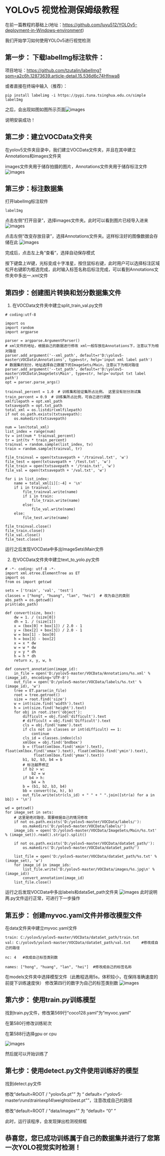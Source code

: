 # YOLOv5 视觉检测保姆级教程

在前一篇教程的基础上(地址：https://github.com/luyu512/YOLOv5-deployment-in-Windows-environment)

我们开始学习如何使用YOLOv5进行视觉检测

## 第一步： 下载labelImg标注软件：

项目地址：https://github.com/tzutalin/labelImg?spm=a2c6h.12873639.article-detail.15.536d6c74Hfnwa8

或者直接在终端中输入（推荐）：
```
pip install labelimg -i https://pypi.tuna.tsinghua.edu.cn/simple
labelImg
```

之后，会出现如图如图所示页面![images](https://github.com/luyu512/YOLOv5-Visual-Inspection-Nanny-level-Tutorial/blob/main/%E5%B1%8F%E5%B9%95%E6%88%AA%E5%9B%BE%202025-03-29%20215152.png)

说明安装成功！

## 第二步：建立VOCData文件夹

在yolov5文件夹目录中，我们建立VOCData文件夹，并且在其中建立Annotations和images文件夹

images文件夹用于储存拍摄的图片，Annotations文件夹用于储存标注文件
![images](https://github.com/luyu512/YOLOv5-Visual-Inspection-Nanny-level-Tutorial/blob/main/%E5%B1%8F%E5%B9%95%E6%88%AA%E5%9B%BE%202025-03-29%20211411.png)

## 第三步：标注数据集

打开labelImg标注软件

`labelImg`

点击左侧“打开目录”，选择images文件夹。此时可以看到图片已经导入进来
![images](https://github.com/luyu512/YOLOv5-Visual-Inspection-Nanny-level-Tutorial/blob/main/%E5%B1%8F%E5%B9%95%E6%88%AA%E5%9B%BE%202025-03-29%20214218.png)

点击左侧“改变存放目录”，选择Annotations文件夹。这样标注好的图像数据会存储在此
![images](https://github.com/luyu512/YOLOv5-Visual-Inspection-Nanny-level-Tutorial/blob/main/%E5%B1%8F%E5%B9%95%E6%88%AA%E5%9B%BE%202025-03-29%20214235.png)

完成后，点击左上角“查看”，选择自动保存模式

按下键盘上W键，光标变成十字准星，按住鼠标右键，此时用户可以选择标注区域
松开右键即为框选完成，此时输入标签名称后标注完成，可以看到Annotations文件夹中多出一.xml文件

## 第四步：创建图片转换和划分数据集文件

1. 在VOCData文件夹中建立split_train_val.py文件
```
# coding:utf-8
 
import os
import random
import argparse
 
parser = argparse.ArgumentParser()
# xml文件的地址，根据自己的数据进行修改 xml一般存放在Annotations下，注意以下为相对路径
parser.add_argument('--xml_path', default=r'D:\yolov5-master\VOCData\Annotations', type=str, help='input xml label path')
# 数据集的划分，地址选择自己数据下的ImageSets/Main，注意以下为相对路径
parser.add_argument('--txt_path', default=r'D:\yolov5-master\VOCData\ImageSets\Main', type=str, help='output txt label path')
opt = parser.parse_args()
 
trainval_percent = 1.0  # 训练集和验证集所占比例。 这里没有划分测试集
train_percent = 0.9  # 训练集所占比例，可自己进行调整
xmlfilepath = opt.xml_path
txtsavepath = opt.txt_path
total_xml = os.listdir(xmlfilepath)
if not os.path.exists(txtsavepath):
    os.makedirs(txtsavepath)
 
num = len(total_xml)
list_index = range(num)
tv = int(num * trainval_percent)
tr = int(tv * train_percent)
trainval = random.sample(list_index, tv)
train = random.sample(trainval, tr)
 
file_trainval = open(txtsavepath + '/trainval.txt', 'w')
file_test = open(txtsavepath + '/test.txt', 'w')
file_train = open(txtsavepath + '/train.txt', 'w')
file_val = open(txtsavepath + '/val.txt', 'w')
 
for i in list_index:
    name = total_xml[i][:-4] + '\n'
    if i in trainval:
        file_trainval.write(name)
        if i in train:
            file_train.write(name)
        else:
            file_val.write(name)
    else:
        file_test.write(name)
 
file_trainval.close()
file_train.close()
file_val.close()
file_test.close()
```

运行之后发现VOCData中多出ImageSets\Main文件

2. 在VOCData文件夹中建立text_to_yolo.py文件
```
# -*- coding: utf-8 -*-
import xml.etree.ElementTree as ET
import os
from os import getcwd
 
sets = ['train', 'val', 'test']
classes = ["hong", "huang", "lan", "hei"]  # 改为自己的类别
abs_path = os.getcwd()
print(abs_path)
 
def convert(size, box):
    dw = 1. / (size[0])
    dh = 1. / (size[1])
    x = (box[0] + box[1]) / 2.0 - 1
    y = (box[2] + box[3]) / 2.0 - 1
    w = box[1] - box[0]
    h = box[3] - box[2]
    x = x * dw
    w = w * dw
    y = y * dh
    h = h * dh
    return x, y, w, h
 
def convert_annotation(image_id):
    in_file = open('D:/yolov5-master/VOCData/Annotations/%s.xml' % (image_id), encoding='UTF-8')
    out_file = open('D:/yolov5-master/VOCData/labels/%s.txt' % (image_id), 'w')
    tree = ET.parse(in_file)
    root = tree.getroot()
    size = root.find('size')
    w = int(size.find('width').text)
    h = int(size.find('height').text)
    for obj in root.iter('object'):
        difficult = obj.find('difficult').text
        # difficult = obj.find('Difficult').text
        cls = obj.find('name').text
        if cls not in classes or int(difficult) == 1:
            continue
        cls_id = classes.index(cls)
        xmlbox = obj.find('bndbox')
        b = (float(xmlbox.find('xmin').text), float(xmlbox.find('xmax').text), float(xmlbox.find('ymin').text),
             float(xmlbox.find('ymax').text))
        b1, b2, b3, b4 = b
        # 标注越界修正
        if b2 > w:
            b2 = w
        if b4 > h:
            b4 = h
        b = (b1, b2, b3, b4)
        bb = convert((w, h), b)
        out_file.write(str(cls_id) + " " + " ".join([str(a) for a in bb]) + '\n')
 
wd = getcwd()
for image_set in sets:
    # 这里是绝对路径，需要根据自己的情况修改
    if not os.path.exists('D:/yolov5-master/VOCData/labels/'):
        os.makedirs('D:/yolov5-master/VOCData/labels/')
    image_ids = open('D:/yolov5-master/VOCData/ImageSets/Main/%s.txt' % (image_set)).read().strip().split()
 
    if not os.path.exists('D:/yolov5-master/VOCData/dataSet_path/'):
        os.makedirs('D:/yolov5-master/VOCData/dataSet_path/')
 
    list_file = open('D:/yolov5-master/VOCData/dataSet_path/%s.txt' % (image_set), 'w')
    for image_id in image_ids:
        list_file.write('D:/yolov5-master/VOCData/images/%s.jpg\n' % (image_id))
        convert_annotation(image_id)
    list_file.close()
```

运行之后发现VOCData中多出labels和dataSet_path文件夹
![images](https://github.com/luyu512/YOLOv5-Visual-Inspection-Nanny-level-Tutorial/blob/main/%E5%B1%8F%E5%B9%95%E6%88%AA%E5%9B%BE%202025-03-29%20212509.png)
此时说明两.py文件运行正常，可进行下一步操作

## 第五步： 创建myvoc.yaml文件并修改模型文件


在data文件夹中建立myvoc.yaml文件

```
train: C:/yolov5/yolov5-master/VOCData/dataSet_path/train.txt
val: C:/yolov5/yolov5-master/VOCData/dataSet_path/val.txt     #修改成自己的路径
 
nc: 4   #改成自己标签类别数
 
names: ["hong", "huang", "lan", "hei"]  #修改成自己的标签名称
```

在models文件夹中选择模型文件（此教程选用5s，体积较小，在保持准确速度的前提下训练速度快）
修改第四行的数字为自己的标签类别数
![images](https://github.com/luyu512/YOLOv5-Visual-Inspection-Nanny-level-Tutorial/blob/main/%E5%B1%8F%E5%B9%95%E6%88%AA%E5%9B%BE%202025-03-29%20223106.png)

## 第六步： 使用train.py训练模型

找到train.py文件，修改第569行“coco128.yaml”为“myvoc.yaml”

在第580行修改训练轮次

在第588行选择gpu or cpu

![images](https://github.com/luyu512/YOLOv5-Visual-Inspection-Nanny-level-Tutorial/blob/main/%E5%B1%8F%E5%B9%95%E6%88%AA%E5%9B%BE%202025-03-29%20222937.png)

然后就可以开始训练了

## 第七步：使用detect.py文件使用训练好的模型

找到detect.py文件

修改“default=ROOT / "yolov5s.pt"” 为 “ default= r"yolov5-master\runs\train\exp14\weights\best.pt"”，注意改成自己的路径

修改“default=ROOT / "data/images"” 为 “default= “0” ”

此时，运行该程序，会发现弹出检测视频框

## 恭喜您，您已成功训练属于自己的数据集并进行了您第一次YOLO视觉实时检测！
